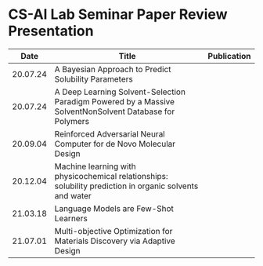 # CS-AI Lab Seminar Paper Review Presentation

Date | Title | Publication
---- | ---- | ---- 
20.07.24 | A Bayesian Approach to Predict Solubility Parameters
20.07.24 | A Deep Learning Solvent-Selection Paradigm Powered by a Massive SolventNonSolvent Database for Polymers
20.09.04 | Reinforced Adversarial Neural Computer for de Novo Molecular Design
20.12.04 | Machine learning with physicochemical relationships: solubility prediction in organic solvents and water 
21.03.18 | Language Models are Few-Shot Learners
21.07.01 | Multi-objective Optimization for Materials Discovery via Adaptive Design
